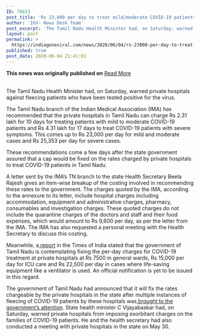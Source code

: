 ```yaml
---
ID: 78653
post_title: 'Rs 23,000 per day to treat mild/moderate COVID-19 patients in TN pvt hospitals: IMA'
author: 'IGV- News Desk Team'
post_excerpt: 'The Tamil Nadu Health Minister had, on Saturday, warned private hospitals against fleecing patients who have been tested positive for the virus.The Tamil Nadu branch of the Indian Medical Association (IMA) has recommended that the private hospitals in Tamil Nadu can charge Rs 2.31 lakh for 10 days for treating patients with mild to moderate&hellip;'
layout: post
permalink: >
  https://indiagoneviral.com/news/2020/06/04/rs-23000-per-day-to-treat-mild-moderate-covid-19-patients-in-tn-pvt-hospitals-ima/78653/india-gone-viral/
published: true
post_date: 2020-06-04 21:41:01
---
```

<b>This news was originally published on</b> <a href="https://www.thenewsminute.com/article/rs-23000-day-treat-mildmoderate-covid-19-patients-tn-pvt-hospitals-ima-125886" class="button purchase" rel="nofollow noopener noreferrer" target="_blank">Read More</a> <br/><br/><p>The Tamil Nadu Health Minister had, on Saturday, warned private hospitals against fleecing patients who have been tested positive for the virus.</p><div><p>The Tamil Nadu branch of the Indian Medical Association (IMA) has recommended that the private hospitals in Tamil Nadu can charge Rs 2.31 lakh for 10 days for treating patients with mild to moderate COVID-19 patients and Rs 4.31 lakh for 17 days to treat COVID-19 patients with severe symptoms. This comes up to Rs 23,000 per day for mild and moderate cases and Rs 25,353 per day for severe cases.</p><p>These recommendations come a few days after the state government assured that a cap would be fixed on the rates charged by private hospitals to treat COVID-19 patients in Tamil Nadu.</p><p>A letter sent by the IMA’s TN branch to the state Health Secretary Beela Rajesh gives an item-wise breakup of the costing involved in recommending these rates to the government. The charges quoted by the IMA, according to the annexure to its letter, include hospital charges including accommodation, equipment and administrative charges, pharmacy, consumables and investigation charges. These quoted charges do not include the quarantine charges of the doctors and staff and their food expenses, which would amount to Rs 9,600 per day, as per the letter from the IMA. The IMA has also requested a personal meeting with the Health Secretary to discuss this costing.</p><p>Meanwhile, a<a data-saferedirecturl="https://www.google.com/url?q=https://timesofindia.indiatimes.com/city/chennai/tn-govt-to-cap-treatment-cost-for-covid-19-in-private-hosps/articleshow/76185355.cms&source=gmail&ust=1591341015592000&usg=AFQjCNFk22H4G5G4fCW_GmI-v9ZZ3mx8Nw" href="https://timesofindia.indiatimes.com/city/chennai/tn-govt-to-cap-treatment-cost-for-covid-19-in-private-hosps/articleshow/76185355.cms" target="_blank" rel="noopener noreferrer"> report</a> in the Times of India stated that the government of Tamil Nadu is contemplating fixing the per-day charges for COVID-19 treatment at private hospitals at Rs 7500 in general wards, Rs 15,000 per day for ICU care and Rs 22,500 per day in cases where life-saving equipment like a ventilator is used. An official notification is yet to be issued in this regard.</p><p>The government of Tamil Nadu had announced that it will fix the rates chargeable by the private hospitals in the state after multiple instances of fleecing of COVID-19 patients by these hospitals was<a data-saferedirecturl="https://www.google.com/url?q=https://twitter.com/TimesNow/status/1266364746992738304?s%3D19&source=gmail&ust=1591341015592000&usg=AFQjCNF1v9471sqwsTqPPGpSRdFYcf00Tg" href="https://twitter.com/TimesNow/status/1266364746992738304?s=19" target="_blank" rel="noopener noreferrer"> brought to the government’s attention</a>. State health minister C Vijayabaskar had, on Saturday, warned private hospitals from imposing exorbitant charges on the families of COVID-19 patients. He and the health secretary had also conducted a meeting with private hospitals in the state on May 30. </p></div>